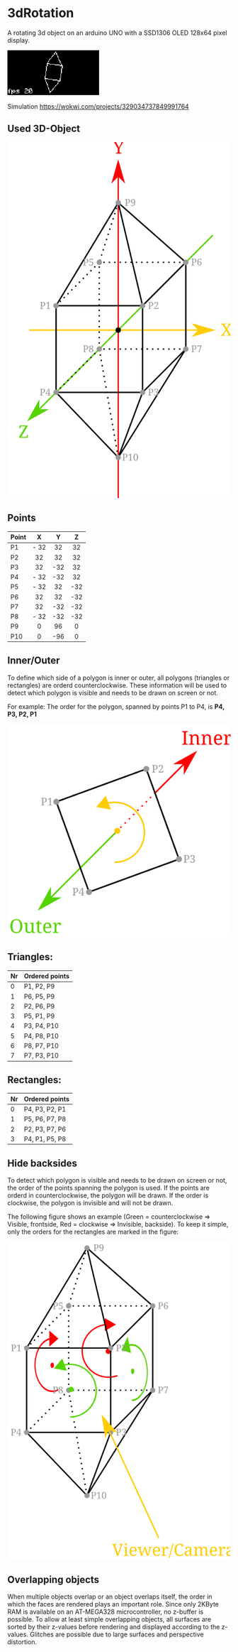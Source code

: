 # 3dRotation
A rotating 3d object on an arduino UNO with a SSD1306 OLED 128x64 pixel display.

![alt text](/assets/images/Capture.gif) 

Simulation https://wokwi.com/projects/329034737849991764

## Used 3D-Object
![alt text](/assets/images/Object.svg)

## Points
| Point | X | Y | Z |
| --- | :---: | :---: | :---: |
| P1 | - 32 | 32 | 32 |
| P2 | 32 | 32 | 32 |
| P3 | 32 | -32 | 32 |
| P4 | - 32 | -32 | 32 |
| P5 | - 32 | 32 | -32 |
| P6 | 32 | 32 | -32 |
| P7 | 32 | -32 | -32 |
| P8 | - 32 | -32 | -32 |
| P9 | 0 | 96 | 0 |
| P10 | 0 | -96 | 0 |

## Inner/Outer
To define which side of a polygon is inner or outer, all polygons (triangles or rectangles) are orderd counterclockwise. These information will be used to detect which polygon is visible and needs to be drawn on screen or not. 

For example: The order for the polygon, spanned by points P1 to P4, is **P4, P3, P2, P1**

![alt text](/assets/images/OrderRectangle0.svg)

## Triangles:
| Nr | Ordered points |
| --- | --- |
| 0 | P1, P2, P9 |
| 1 | P6, P5, P9 |
| 2 | P2, P6, P9 |
| 3 | P5, P1, P9 |
| 4 | P3, P4, P10 |
| 5 | P4, P8, P10 |
| 6 | P8, P7, P10 |
| 7 | P7, P3, P10 |

## Rectangles:
| Nr | Ordered points |
| --- | --- |
| 0 | P4, P3, P2, P1 |
| 1 | P5, P6, P7, P8 |
| 2 | P2, P3, P7, P6 |
| 3 | P4, P1, P5, P8 |

## Hide backsides
To detect which polygon is visible and needs to be drawn on screen or not, the order of the points spanning the polygon is used. If the points are orderd in counterclockwise, the polygon will be drawn. If the order is clockwise, the polygon is invisible and will not be drawn.

The following figure shows an example (Green = counterclockwise => Visible, frontside, Red = clockwise => Invisible, backside). To keep it simple, only the orders for the rectangles are marked in the figure: 

![alt text](/assets/images/DetectBacksides.svg)

## Overlapping objects
When multiple objects overlap or an object overlaps itself, the order in which the faces are rendered plays an important role. Since only 2KByte RAM is available on an AT-MEGA328 microcontroller, no z-buffer is possible. To allow at least simple overlapping objects, all surfaces are sorted by their z-values before rendering and displayed according to the z-values. Glitches are possible due to large surfaces and perspective distortion.
